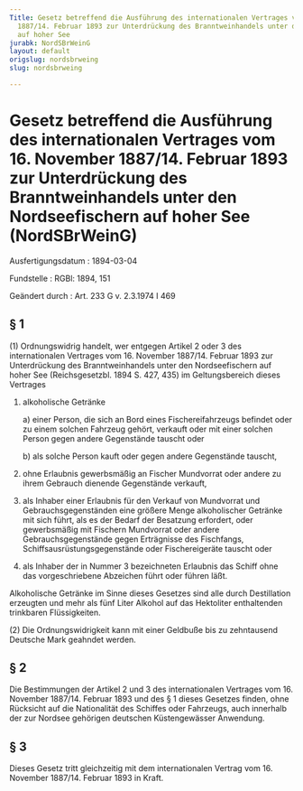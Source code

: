```yaml
---
Title: Gesetz betreffend die Ausführung des internationalen Vertrages vom 16. November
  1887/14. Februar 1893 zur Unterdrückung des Branntweinhandels unter den Nordseefischern
  auf hoher See
jurabk: NordSBrWeinG
layout: default
origslug: nordsbrweing
slug: nordsbrweing

---
```


# Gesetz betreffend die Ausführung des internationalen Vertrages vom 16. November 1887/14. Februar 1893 zur Unterdrückung des Branntweinhandels unter den Nordseefischern auf hoher See (NordSBrWeinG)

Ausfertigungsdatum
:   1894-03-04

Fundstelle
:   RGBl: 1894, 151

Geändert durch
:   Art. 233 G v. 2.3.1974 I 469


## § 1

(1) Ordnungswidrig handelt, wer entgegen Artikel 2 oder 3 des internationalen Vertrages vom 16. November 1887/14. Februar 1893 zur Unterdrückung des Branntweinhandels unter den Nordseefischern auf hoher See (Reichsgesetzbl. 1894 S. 427, 435) im Geltungsbereich dieses Vertrages

1.  alkoholische Getränke

    a)  einer Person, die sich an Bord eines Fischereifahrzeugs befindet oder zu einem solchen Fahrzeug gehört, verkauft oder mit einer solchen Person gegen andere Gegenstände tauscht oder


    b)  als solche Person kauft oder gegen andere Gegenstände tauscht,





2.  ohne Erlaubnis gewerbsmäßig an Fischer Mundvorrat oder andere zu ihrem Gebrauch dienende Gegenstände verkauft,


3.  als Inhaber einer Erlaubnis für den Verkauf von Mundvorrat und Gebrauchsgegenständen eine größere Menge alkoholischer Getränke mit sich führt, als es der Bedarf der Besatzung erfordert, oder gewerbsmäßig mit Fischern Mundvorrat oder andere Gebrauchsgegenstände gegen Erträgnisse des Fischfangs, Schiffsausrüstungsgegenstände oder Fischereigeräte tauscht oder


4.  als Inhaber der in Nummer 3 bezeichneten Erlaubnis das Schiff ohne das vorgeschriebene Abzeichen führt oder führen läßt.



Alkoholische Getränke im Sinne dieses Gesetzes sind alle durch Destillation erzeugten und mehr als fünf Liter Alkohol auf das Hektoliter enthaltenden trinkbaren Flüssigkeiten.

(2) Die Ordnungswidrigkeit kann mit einer Geldbuße bis zu zehntausend Deutsche Mark geahndet werden.


## § 2

Die Bestimmungen der Artikel 2 und 3 des internationalen Vertrages vom 16. November 1887/14. Februar 1893 und des § 1 dieses Gesetzes finden, ohne Rücksicht auf die Nationalität des Schiffes oder Fahrzeugs, auch innerhalb der zur Nordsee gehörigen deutschen Küstengewässer Anwendung.


## § 3

Dieses Gesetz tritt gleichzeitig mit dem internationalen Vertrag vom 16. November 1887/14. Februar 1893 in Kraft.

